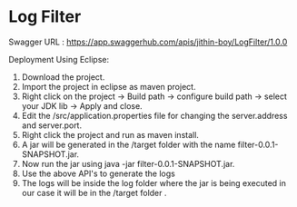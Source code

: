 # Log Filter

Swagger URL : https://app.swaggerhub.com/apis/jithin-boy/LogFilter/1.0.0



Deployment Using Eclipse:

1) Download the project.
2) Import the project in eclipse as maven project.
3) Right click on the project -> Build path -> configure build path -> select your JDK lib -> Apply and close.
4) Edit the /src/application.properties file for changing the server.address and server.port.
5) Right click the project and run as maven install.
6) A jar will be generated in the /target folder with the name filter-0.0.1-SNAPSHOT.jar.
7) Now run the jar using java -jar filter-0.0.1-SNAPSHOT.jar.
8) Use the above API's to generate the logs
9) The logs will be inside the log folder where the jar is being executed in our case it will be in the /target folder .






